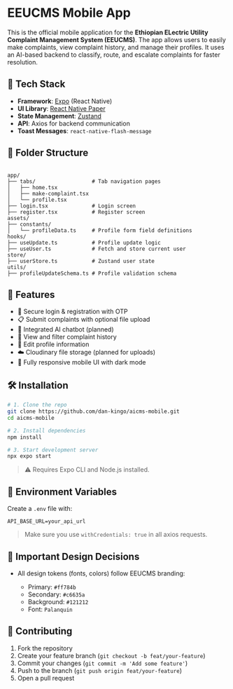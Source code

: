 
# EEUCMS Mobile App

This is the official mobile application for the **Ethiopian ELectric Utility Complaint Management System (EEUCMS)**. The app allows users to easily make complaints, view complaint history, and manage their profiles. It uses an AI-based backend to classify, route, and escalate complaints for faster resolution.

## 🚀 Tech Stack

- **Framework**: [Expo](https://expo.dev/) (React Native)
- **UI Library**: [React Native Paper](https://callstack.github.io/react-native-paper/)
- **State Management**: [Zustand](https://github.com/pmndrs/zustand)
- **API**: Axios for backend communication
- **Toast Messages**: `react-native-flash-message`

## 📁 Folder Structure

```

app/
├── tabs/                  # Tab navigation pages
│   ├── home.tsx
│   ├── make-complaint.tsx
│   └── profile.tsx
├── login.tsx              # Login screen
├── register.tsx           # Register screen
assets/
├── constants/
│   └── profileData.ts     # Profile form field definitions
hooks/
├── useUpdate.ts           # Profile update logic
├── useUser.ts             # Fetch and store current user
store/
├── userStore.ts           # Zustand user state
utils/
├── profileUpdateSchema.ts # Profile validation schema

````

## 🔧 Features

- 🔐 Secure login & registration with OTP
- 📋 Submit complaints with optional file upload
- 💬 Integrated AI chatbot (planned)
- 🔎 View and filter complaint history
- 👤 Edit profile information
- ☁️ Cloudinary file storage (planned for uploads)
- 📱 Fully responsive mobile UI with dark mode

## 🛠️ Installation

```bash
# 1. Clone the repo
git clone https://github.com/dan-kingo/aicms-mobile.git
cd aicms-mobile

# 2. Install dependencies
npm install

# 3. Start development server
npx expo start
````

> ⚠️ Requires Expo CLI and Node.js installed.

## 🔑 Environment Variables

Create a `.env` file with:

```
API_BASE_URL=your_api_url
```

> Make sure you use `withCredentials: true` in all axios requests.

## 🧠 Important Design Decisions

* All design tokens (fonts, colors) follow EEUCMS branding:

  * Primary: `#ff784b`
  * Secondary: `#c6635a`
  * Background: `#121212`
  * Font: `Palanquin`

## 🤝 Contributing

1. Fork the repository
2. Create your feature branch (`git checkout -b feat/your-feature`)
3. Commit your changes (`git commit -m 'Add some feature'`)
4. Push to the branch (`git push origin feat/your-feature`)
5. Open a pull request


